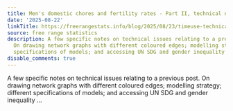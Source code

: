 ```yaml
---
title: Men's domestic chores and fertility rates - Part II, technical notes
date: '2025-08-22'
linkTitle: https://freerangestats.info/blog/2025/08/23/timeuse-technical
source: free range statistics
description: A few specific notes on technical issues relating to a previous post.
  On drawing network graphs with different coloured edges; modelling strategy; different
  specifications of models; and accessing UN SDG and gender inequality ...
disable_comments: true
---
```

A few specific notes on technical issues relating to a previous post. On drawing network graphs with different coloured edges; modelling strategy; different specifications of models; and accessing UN SDG and gender inequality ...